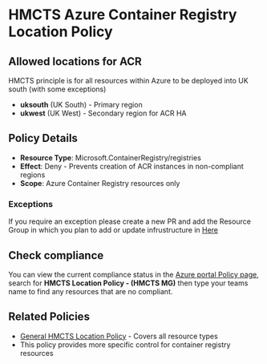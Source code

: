 # HMCTS Azure Container Registry Location Policy

## Allowed locations for ACR
HMCTS principle is for all resources within Azure to be deployed into UK south (with some exceptions)
- **uksouth** (UK South) - Primary region
- **ukwest** (UK West) - Secondary region for ACR HA

## Policy Details
- **Resource Type**: Microsoft.ContainerRegistry/registries
- **Effect**: Deny - Prevents creation of ACR instances in non-compliant regions
- **Scope**: Azure Container Registry resources only

### Exceptions
If you require an exception please create a new PR and add the Resource Group in which you plan to add or update infrustructure in [Here](https://github.com/hmcts/azure-policy/blob/f5882400a823866a66eff009336072b4d35d5b50/assignments/mgmt-groups/mg-HMCTS/assign.allowed_regions.json#L14)

## Check compliance
You can view the current compliance status in the [Azure portal Policy page](https://portal.azure.com/#view/Microsoft_Azure_Policy/PolicyMenuBlade/~/Overview), search for **__HMCTS Location Policy - (HMCTS MG)__** then type your teams name to find any resources that are no compliant.

## Related Policies
- [General HMCTS Location Policy](../allowed_regions/) - Covers all resource types
- This policy provides more specific control for container registry resources